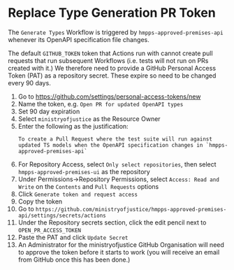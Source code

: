 # Replace Type Generation PR Token

The `Generate Types` Workflow is triggered by `hmpps-approved-premises-api` whenever its OpenAPI specification file changes.

The default `GITHUB_TOKEN` token that Actions run with cannot create pull requests that run subsequent 
Workflows (i.e. tests will not run on PRs created with it.)  We therefore need to provide a GitHub Personal Access Token (PAT)
as a repository secret.  These expire so need to be changed every 90 days.

1. Go to https://github.com/settings/personal-access-tokens/new
2. Name the token, e.g. `Open PR for updated OpenAPI types`
3. Set 90 day expiration
4. Select `ministryofjustice` as the Resource Owner
5. Enter the following as the justification:
   ```
   To create a Pull Request where the test suite will run against updated TS models when the OpenAPI specification changes in `hmpps-approved-premises-api`
   ```
6. For Repository Access, select `Only select repositories`, then select `hmpps-approved-premises-ui` as the repository
7. Under Permissions->Repository Permissions, select `Access: Read and Write` on the `Contents` and `Pull Requests` options
8. Click `Generate token and request access`
9. Copy the token
10. Go to `https://github.com/ministryofjustice/hmpps-approved-premises-api/settings/secrets/actions`
11. Under the Repository secrets section, click the edit pencil next to `OPEN_PR_ACCESS_TOKEN`
12. Paste the PAT and click `Update Secret`
13. An Administrator for the ministryofjustice GitHub Organisation will need to approve the token before it starts to work (you will receive an email from GitHub once this has been done.)
